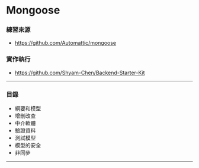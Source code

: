 # Mongoose

### 練習來源
* https://github.com/Automattic/mongoose

### 實作執行
* https://github.com/Shyam-Chen/Backend-Starter-Kit

***

### 目錄
* 綱要和模型
* 增刪改查
* 中介軟體
* 驗證資料
* 測試模型
* 模型的安全
* 非同步

***
